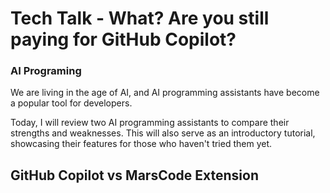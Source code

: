 # Tech Talk - What? Are you still paying for GitHub Copilot?

### AI Programing

We are living in the age of AI, and AI programming assistants have become a popular tool for developers.

Today, I will review two AI programming assistants to compare their strengths and weaknesses. This will also serve as an introductory tutorial, showcasing their features for those who haven't tried them yet.

## GitHub Copilot vs MarsCode Extension
